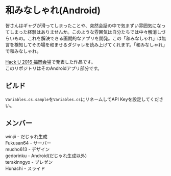 # 和みなしゃれ(Android)
皆さんはギャグが滑ってしまったことや、突然会話の中で気まずい雰囲気になってしまった経験はありませんか。このような雰囲気は自分たちでは中々解消しづらいもの。これを解決できる画期的なアプリを開発。この「和みなしゃれ」は無言を検知してその場を和ませるダジャレを読み上げてくれます。「和みなしゃれ」で和みなしゃれ。  

[Hack U 2016 福岡会場](https://hacku.yahoo.co.jp/hacku2016fukuoka/)で発表した作品です。  
このリポジトリはそのAndroidアプリ部分です。

## ビルド
`Variables.cs.sample`を`Variables.cs`にリネームしてAPI Keyを設定してください。

## メンバー
winjii - だじゃれ生成  
Fukusan64 - サーバー  
mucho613 - デザイン  
gedorinku - Android(だじゃれ生成以外)  
terakinngyo - プレゼン  
Hunachi - スライド
